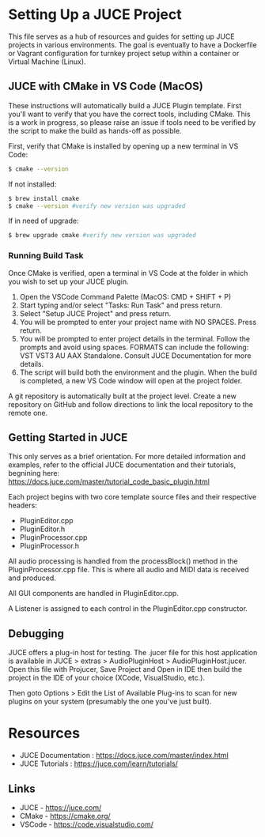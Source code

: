# Setting Up a JUCE Project

This file serves as a hub of resources and guides for setting up JUCE projects in various environments. The goal is eventually to have a Dockerfile or Vagrant configuration for turnkey project setup within a container or Virtual Machine (Linux). 


## JUCE with CMake in VS Code (MacOS)
These instructions will automatically build a JUCE Plugin template. First you'll want to verify that you have the correct tools, including CMake. This is a work in progress, so please raise an issue if tools need to be verified by the script to make the build as hands-off as possible. 

First, verify that CMake is installed by opening up a new terminal in VS Code:
```bash
$ cmake --version
```

If not installed:
```bash
$ brew install cmake
$ cmake --version #verify new version was upgraded
```

If in need of upgrade:
```bash
$ brew upgrade cmake #verify new version was upgraded
```

### Running Build Task
Once CMake is verified, open a terminal in VS Code at the folder in which you wish to set up your JUCE plugin. 

1. Open the VSCode Command Palette (MacOS: CMD + SHIFT + P)
2. Start typing and/or select "Tasks: Run Task" and press return.
3. Select "Setup JUCE Project" and press return.
4. You will be prompted to enter your project name with NO SPACES. Press return. 
5. You will be prompted to enter project details in the terminal. Follow the prompts and avoid using spaces. FORMATS can include the following: VST VST3 AU AAX Standalone. Consult JUCE Documentation for more details. 
6. The script will build both the environment and the plugin. When the build is completed, a new VS Code window will open at the project folder. 

A git repository is automatically built at the project level. Create a new repository on GitHub and follow directions to link the local repository to the remote one. 



## Getting Started in JUCE

This only serves as a brief orientation. For more detailed information and examples, refer to the official JUCE documentation and their tutorials, begnining here: https://docs.juce.com/master/tutorial_code_basic_plugin.html

Each project begins with two core template source files and their respective headers:
* PluginEditor.cpp
* PluginEditor.h
* PluginProcessor.cpp
* PluginProcessor.h

All audio processing is handled from the processBlock() method in the PluginProcessor.cpp file. This is where all audio and MIDI data is received and produced. 

All GUI components are handled in PluginEditor.cpp.

A Listener is assigned to each control in the PluginEditor.cpp constructor.



## Debugging

JUCE offers a plug-in host for testing. The .jucer file for this host application is available in JUCE > extras > AudioPluginHost > AudioPluginHost.jucer. Open this file with Projucer, Save Project and Open in IDE then build the project in the IDE of your choice (XCode, VisualStudio, etc.).

Then goto Options > Edit the List of Available Plug-ins to scan for new plugins on your system (presumably the one you've just built). 



# Resources
* JUCE Documentation : https://docs.juce.com/master/index.html
* JUCE Tutorials : https://juce.com/learn/tutorials/

## Links
* JUCE - https://juce.com/
* CMake - https://cmake.org/
* VSCode - https://code.visualstudio.com/

